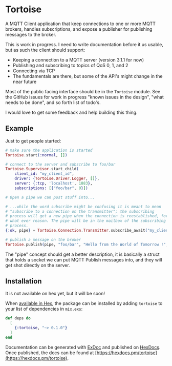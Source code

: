 # Tortoise

A MQTT Client application that keep connections to one or more MQTT
brokers, handles subscriptions, and expose a publisher for publishing
messages to the broker.

This is work in progress. I need to write documentation before it us
usable, but as such the client should support:

  - Keeping a connection to a MQTT server (version 3.1.1 for now)
  - Publishing and subscribing to topics of QoS 0, 1, and 2
  - Connecting via TCP
  - The fundamentals are there, but some of the API's might change in
    the near future

Most of the public facing interface should be in the `Tortoise`
module. See the GitHub issues for work in progress "known issues in
the design", "what needs to be done", and so forth list of todo's.

I would love to get some feedback and help building this thing.


## Example

Just to get people started:

``` elixir
# make sure the application is started
Tortoise.start(:normal, [])

# connect to the server and subscribe to foo/bar
Tortoise.Supervisor.start_child(
    client_id: "my_client_id",
    driver: {Tortoise.Driver.Logger, []},
    server: {:tcp, 'localhost', 1883},
    subscriptions: [{"foo/bar", 0}])

# Open a pipe we can post stuff into...

# ...while the word subscribe might be confusing it is meant to mean
# "subscribe to a connection on the transmitter"; the subscribing
# process will get a new pipe when the connection is reestablished, for
# what ever reason. The pipe will be in the mailbox of the subscribing
# process.
{:ok, pipe} = Tortoise.Connection.Transmitter.subscribe_await("my_client_id");

# publish a message on the broker
Tortoise.publish(pipe, "foo/bar", "Hello from the World of Tomorrow !", qos: 0)
```

The "pipe" concept should get a better description, it is basically a
struct that holds a socket we can put MQTT Publish messages into, and
they will get shot directly on the server.


## Installation

It is not available on hex yet, but it will be soon!

When [available in Hex](https://hex.pm/docs/publish), the package can
be installed by adding `tortoise` to your list of dependencies in
`mix.exs`:

```elixir
def deps do
  [
    {:tortoise, "~> 0.1.0"}
  ]
end
```

Documentation can be generated with [ExDoc](https://github.com/elixir-lang/ex_doc)
and published on [HexDocs](https://hexdocs.pm). Once published, the docs can
be found at [https://hexdocs.pm/tortoise](https://hexdocs.pm/tortoise).
